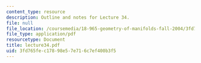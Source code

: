 ```yaml
---
content_type: resource
description: Outline and notes for Lecture 34.
file: null
file_location: /coursemedia/18-965-geometry-of-manifolds-fall-2004/3fd765fec17898e57e716c7ef400b3f5_lecture34.pdf
file_type: application/pdf
resourcetype: Document
title: lecture34.pdf
uid: 3fd765fe-c178-98e5-7e71-6c7ef400b3f5
---
```


